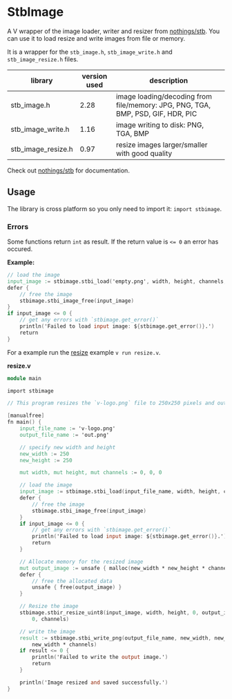 # StbImage

A V wrapper of the image loader, writer and resizer from 
[nothings/stb](https://github.com/nothings/stb).
You can use it to load resize and write images from file or memory.

It is a wrapper for the `stb_image.h`, `stb_image_write.h` and `stb_image_resize.h` files.

library | version used | description
---|---|---
stb_image.h | 2.28 | image loading/decoding from file/memory: JPG, PNG, TGA, BMP, PSD, GIF, HDR, PIC
stb_image_write.h | 1.16 | image writing to disk: PNG, TGA, BMP
stb_image_resize.h | 0.97 | resize images larger/smaller with good quality

Check out [nothings/stb](https://github.com/nothings/stb) for documentation.

## Usage

The library is cross platform so you only need to import it: `import stbimage`.

### Errors
Some functions return `int` as result. If the return value is `<= 0` an error has occured.

**Example:**
```v
// load the image
input_image := stbimage.stbi_load('empty.png', width, height, channels, 0)
defer {
    // free the image
    stbimage.stbi_image_free(input_image)
}
if input_image <= 0 {
    // get any errors with `stbimage.get_error()`
    println('Failed to load input image: ${stbimage.get_error()}.')
    return
}
```

For a example run the [resize](examples/resize.v) example `v run resize.v`.

**resize.v**
```v
module main

import stbimage

// This program resizes the `v-logo.png` file to 250x250 pixels and outputs it to `out.png`.

[manualfree]
fn main() {
	input_file_name := 'v-logo.png'
	output_file_name := 'out.png'

	// specify new width and height
	new_width := 250
	new_height := 250

	mut width, mut height, mut channels := 0, 0, 0

	// load the image
	input_image := stbimage.stbi_load(input_file_name, width, height, channels, 0)
	defer {
		// free the image
		stbimage.stbi_image_free(input_image)
	}
	if input_image <= 0 {
		// get any errors with `stbimage.get_error()`
		println('Failed to load input image: ${stbimage.get_error()}.')
		return
	}

	// Allocate memory for the resized image
	mut output_image := unsafe { malloc(new_width * new_height * channels) }
	defer {
		// free the allocated data
		unsafe { free(output_image) }
	}

	// Resize the image
	stbimage.stbir_resize_uint8(input_image, width, height, 0, output_image, new_width, new_height,
		0, channels)

	// write the image
	result := stbimage.stbi_write_png(output_file_name, new_width, new_height, channels, output_image,
		new_width * channels)
	if result <= 0 {
		println('Failed to write the output image.')
		return
	}

	println('Image resized and saved successfully.')
}
```